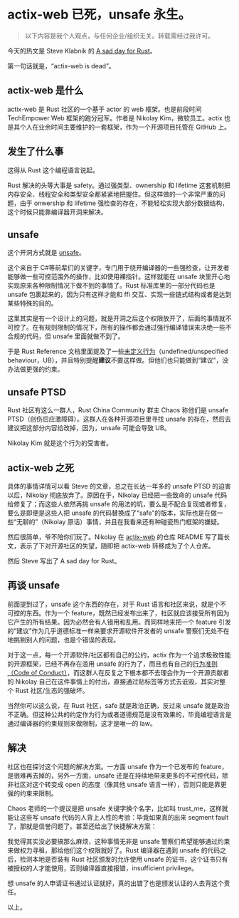 # actix-web 已死，unsafe 永生。

> 以下内容是我个人观点，与任何企业/组织无关。转载需经过我许可。

今天的热文是 Steve Klabnik 的 [A sad day for Rust](https://words.steveklabnik.com/a-sad-day-for-rust "A sad day for Rust")。

第一句话就是，“actix-web is dead”。

## actix-web 是什么

actix-web 是 Rust 社区的一个基于 actor 的 web 框架。也是前段时间 TechEmpower Web 框架的跑分冠军。作者是 Nikolay Kim，微软员工。actix 也是其个人在业余时间主要维护的一套框架，作为一个开源项目托管在 GitHub 上。

## 发生了什么事

这得从 Rust 这个编程语言说起。

Rust 解决的头等大事是 safety。通过强类型、ownership 和 lifetime 这套机制把内存安全、线程安全和类型安全都紧紧地把握住。但这样做的一个非常严重的问题，由于 onwership 和 lifetime 强检查的存在，不能轻松实现大部分数据结构，这个时候只能靠编译器开洞来解决。

## unsafe

这个开洞方式就是 [unsafe](https://doc.rust-lang.org/nomicon/index.html "unsafe")。

这个来自于 C#等前辈们的关键字，专门用于绕开编译器的一些强检查，让开发者能够做一些可控范围外的操作，比如使用裸指针。这样就能在 unsafe 块里开心地实现原来各种限制情况下做不到的事情了。Rust 标准库里的一部分代码也是 unsafe 包裹起来的，因为只有这样才能和 ffi 交互、实现一些链式结构或者是达到某些特殊的目的。

这里其实是有一个设计上的问题，就是开洞之后这个权限放开了，后面的事情就不可控了。在有规则限制的情况下，所有的操作都会通过强行编译错误来决绝一些不合规的代码，但 unsafe 里面就做不到了。

于是 Rust Reference 文档里面提及了一些[未定义行为](https://doc.rust-lang.org/reference/behavior-considered-undefined.html "未定义行为")（undefined/unspecified behaviour，UB），并且特别提醒**建议**不要这样做。但他们也只能做到“建议”，没办法做更强的约束。

## unsafe PTSD

Rust 社区有这么一群人，Rust China Community 群主 Chaos 称他们是 unsafe PTSD（创伤后应激障碍）。这群人在各种开源项目里寻找 unsafe 的存在，然后去建议把这部分内容给改掉，因为，unsafe 可能会导致 UB。

Nikolay Kim 就是这个行为的受害者。

## actix-web 之死

具体的事情详情可以看 Steve 的文章，总之在长达一年多的 unsafe PTSD 的迫害以后，Nikolay 彻底放弃了。原因在于，Nikolay 已经把一些致命的 unsafe 代码给修复了；而这些人依然再挑 unsafe 的用法的坑，要么是不配合复现或者修复，要么是即便是这些人把 unsafe 的代码替换成了“safe”的版本，实际也是在做一些“无聊的”（Nikolay 原话）事情，并且在我看来还有种碰瓷热门框架的嫌疑。

然后很简单，爷不陪你们玩了。Nikolay 在 [actix-web](https://github.com/actix/actix-web "actix-web") 的仓库 README 写了篇长文，表示了下对开源社区的失望，随即把 actix-web 转移成为了个人仓库。

然后 Steve 写出了 A sad day for Rust。

## 再谈 unsafe

前面提到过了，unsafe 这个东西的存在，对于 Rust 语言和社区来说，就是个不可控的东西。作为一个 feature，既然已经发布出来了，社区就应该接受所有因为它产生的所有结果。因为必然会有人错用和乱用。而同样地来把一个 feature 引发的“建议”作为几乎道德标准一样来要求开源软件开发者的 unsafe 警察们无处不在地挑剔别人的问题，也是个错误的表现。

对于这一点，每一个开源软件/社区都有自己的公约，actix 作为一个追求极致性能的开源框架，已经不再存在滥用 unsafe 的行为了，而且也有自己的[行为准则（Code of Conduct）](https://actix.rs/community/coc/ "行为准则（Code of Conduct）")，而这群人在反复之下根本都不去理会作为一个开源贡献者的 Nikolay 自己在这件事情上的付出，直接通过贴标签等方式去诋毁，其实对整个 Rust 社区/生态的强破坏。

当然你可以这么说，在 Rust 社区，safe 就是政治正确，反过来 unsafe 就是政治不正确。但这种公共的约定作为行为或者道德规范是没有效果的，毕竟编程语言是通过编译器的约束规则来做限制，这才是唯一的 law。

## 解决

社区也在探讨这个问题的解决方案。一方面 unsafe 作为一个已发布的 feature，是很难再去掉的，另外一方面，unsafe 还是在持续地带来更多的不可控代码，除非社区对这个转变成 open 的态度（像其他 unsafe 语言一样），否则只能是靠更强的约束来限制。

Chaos 老师的一个提议是把 unsafe 关键字换个名字，比如叫 trust_me，这样就能让这些写 unsafe 代码的人背上人性的考验：毕竟如果真的出来 segment fault 了，那就是信誉问题了。甚至还给出了快捷解决方案：

我觉得其实没必要搞那么麻烦，这种事情无非是 unsafe 警察们希望能够通过约束来做权力寻租，那给他们这个权限就好了。Rust 编译器在遇到 unsafe 的代码之后，检测本地是否装有 Rust 社区颁发的允许使用 unsafe 的证书，这个证书只有被授权的人才能使用，否则编译器直接报错，insufficient privilege。

想 unsafe 的人申请证书通过认证就好，真的出错了也是颁发认证的人去背这个责任。

以上。
